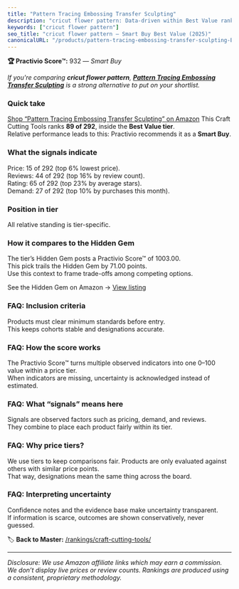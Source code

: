 ```yaml
---
title: "Pattern Tracing Embossing Transfer Sculpting"
description: "cricut flower pattern: Data-driven within Best Value ranking using the Practivio Score™. Positioned by quality, value, demand, findability, momentum."
keywords: ["cricut flower pattern"]
seo_title: "cricut flower pattern — Smart Buy Best Value (2025)"
canonicalURL: "/products/pattern-tracing-embossing-transfer-sculpting-B07VD1BDJ6/"
---
```


**🏆 Practivio Score™:** 932 — _Smart Buy_


*If you're comparing **cricut flower pattern**, **[Pattern Tracing Embossing Transfer Sculpting](https://www.amazon.com/dp/B07VD1BDJ6?tag=practivio-20)** is a strong alternative to put on your shortlist.*
### Quick take
[Shop “Pattern Tracing Embossing Transfer Sculpting” on Amazon](https://www.amazon.com/dp/B07VD1BDJ6?tag=practivio-20)
This Craft Cutting Tools ranks **89 of 292**, inside the **Best Value tier**.  
Relative performance leads to this: Practivio recommends it as a **Smart Buy**.

### What the signals indicate
Price: 15 of 292 (top 6% lowest price).  
Reviews: 44 of 292 (top 16% by review count).  
Rating: 65 of 292 (top 23% by average stars).  
Demand: 27 of 292 (top 10% by purchases this month).

### Position in tier
All relative standing is tier-specific.

### How it compares to the Hidden Gem
The tier’s Hidden Gem posts a Practivio Score™ of 1003.00.  
This pick trails the Hidden Gem by 71.00 points.  
Use this context to frame trade-offs among competing options.  

See the Hidden Gem on Amazon → [View listing](https://www.amazon.com/dp/B000P0LNRE?tag=practivio-20)

### FAQ: Inclusion criteria
Products must clear minimum standards before entry.  
This keeps cohorts stable and designations accurate.

### FAQ: How the score works
The Practivio Score™ turns multiple observed indicators into one 0–100 value within a price tier.  
When indicators are missing, uncertainty is acknowledged instead of estimated.

### FAQ: What “signals” means here
Signals are observed factors such as pricing, demand, and reviews.  
They combine to place each product fairly within its tier.

### FAQ: Why price tiers?
We use tiers to keep comparisons fair. Products are only evaluated against others with similar price points.  
That way, designations mean the same thing across the board.

### FAQ: Interpreting uncertainty
Confidence notes and the evidence base make uncertainty transparent.  
If information is scarce, outcomes are shown conservatively, never guessed.


🏷️ **Back to Master:** [/rankings/craft-cutting-tools/](/rankings/craft-cutting-tools/)

---
_Disclosure: We use Amazon affiliate links which may earn a commission. We don’t display live prices or review counts. Rankings are produced using a consistent, proprietary methodology._
